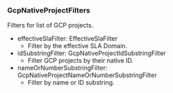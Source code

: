 ### GcpNativeProjectFilters
Filters for list of GCP projects.

- effectiveSlaFilter: EffectiveSlaFilter
  - Filter by the effective SLA Domain.
- idSubstringFilter: GcpNativeProjectIdSubstringFilter
  - Filter GCP projects by their native ID.
- nameOrNumberSubstringFilter: GcpNativeProjectNameOrNumberSubstringFilter
  - Filter by name or ID substring.
